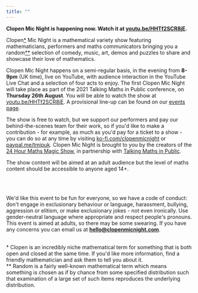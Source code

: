 ```yaml
---
title: ""
---
```


**Clopen Mic Night is happening now. Watch it at [youtu.be/HHTf2SCR8jE](https://youtu.be/HHTf2SCR8jE).**

Clopen<a href='#footnote1'>*</a> Mic Night is a mathematical variety show featuring 
mathematicians, performers and maths communicators bringing you a
random<a href='#footnote2'>**</a> selection of comedy, music, art, demos and puzzles to
share and showcase their love of mathematics.

Clopen Mic Night happens on a semi-regular basis, in the evening from **8-9pm** (UK time), 
live on YouTube, with audience interaction in the YouTube Live Chat and a selection of four 
acts to enjoy. The first Clopen Mic Night will take place as part of the 2021 Talking Maths in 
Public conference, on **Thursday 26th August**. You will be able to watch the show at
[youtu.be/HHTf2SCR8jE](https://youtu.be/HHTf2SCR8jE). A provisional line-up can be found
on our [events page](/events.html).

The show is free to watch, but we support our performers and pay our behind-the-scenes team 
for their work, so if you'd like to make a contribution - for example, as much as you'd pay 
for a ticket to a show - you can do so at any time by visiting 
[ko-fi.com/clopenmicnight](https://ko-fi.com/clopenmicnight) or
[paypal.me/tmipuk](https://paypal.me/tmipuk). Clopen Mic Night is brought to you by the 
creators of the [24 Hour Maths Magic Show](https://24hourmaths.com), in partnership with 
[Talking Maths in Public](https://talkingmathsinpublic.uk/).

The show content will be aimed at an adult audience but the level of maths content should be 
accessible to anyone aged 14+.

<br />

<div class="sender-form-field" data-sender-form-id="ks7i2oxmaq7jqdqvszm" style="text-align:center"></div>

<br />

We'd like this event to be fun for everyone, so we have a code of
conduct: don't engage in exclusionary behaviour or language, harassment,
bullying, aggression or elitism, or make exclusionary jokes - not even
ironically. Use gender-neutral language where appropriate and respect
people's pronouns. This event is aimed at adults, so there may be some
swearing. If you have any concerns you can email us at
**hello@clopenmicnight.com**.

<br />

<div class='footnote' id='footnote1'>* Clopen is an incredibly niche mathematical term for something that is both open and closed 
at the same time. If you'd like more information, find a friendly mathematician and ask them 
to tell you about it.
</div>

<div class='footnote' id='footnote2'>** Random is a fairly well-known mathematical term which means something is chosen as if by 
chance from some specified distribution such that examination of a large set of such items 
reproduces the underlying distribution.
</div>
